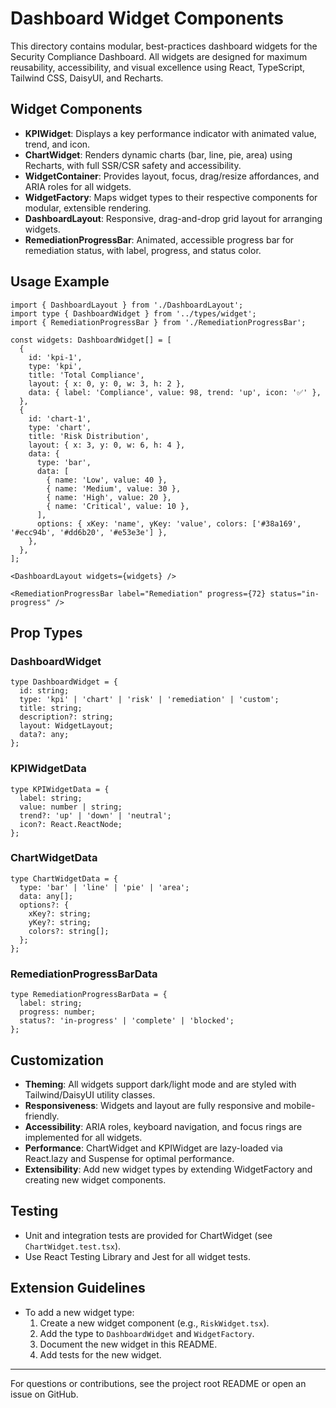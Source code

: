 # Dashboard Widget Components

This directory contains modular, best-practices dashboard widgets for the Security Compliance Dashboard. All widgets are designed for maximum reusability, accessibility, and visual excellence using React, TypeScript, Tailwind CSS, DaisyUI, and Recharts.

## Widget Components

- **KPIWidget**: Displays a key performance indicator with animated value, trend, and icon.
- **ChartWidget**: Renders dynamic charts (bar, line, pie, area) using Recharts, with full SSR/CSR safety and accessibility.
- **WidgetContainer**: Provides layout, focus, drag/resize affordances, and ARIA roles for all widgets.
- **WidgetFactory**: Maps widget types to their respective components for modular, extensible rendering.
- **DashboardLayout**: Responsive, drag-and-drop grid layout for arranging widgets.
- **RemediationProgressBar**: Animated, accessible progress bar for remediation status, with label, progress, and status color.

## Usage Example

```tsx
import { DashboardLayout } from './DashboardLayout';
import type { DashboardWidget } from '../types/widget';
import { RemediationProgressBar } from './RemediationProgressBar';

const widgets: DashboardWidget[] = [
  {
    id: 'kpi-1',
    type: 'kpi',
    title: 'Total Compliance',
    layout: { x: 0, y: 0, w: 3, h: 2 },
    data: { label: 'Compliance', value: 98, trend: 'up', icon: '✅' },
  },
  {
    id: 'chart-1',
    type: 'chart',
    title: 'Risk Distribution',
    layout: { x: 3, y: 0, w: 6, h: 4 },
    data: {
      type: 'bar',
      data: [
        { name: 'Low', value: 40 },
        { name: 'Medium', value: 30 },
        { name: 'High', value: 20 },
        { name: 'Critical', value: 10 },
      ],
      options: { xKey: 'name', yKey: 'value', colors: ['#38a169', '#ecc94b', '#dd6b20', '#e53e3e'] },
    },
  },
];

<DashboardLayout widgets={widgets} />

<RemediationProgressBar label="Remediation" progress={72} status="in-progress" />
```

## Prop Types

### DashboardWidget

```
type DashboardWidget = {
  id: string;
  type: 'kpi' | 'chart' | 'risk' | 'remediation' | 'custom';
  title: string;
  description?: string;
  layout: WidgetLayout;
  data?: any;
};
```

### KPIWidgetData

```
type KPIWidgetData = {
  label: string;
  value: number | string;
  trend?: 'up' | 'down' | 'neutral';
  icon?: React.ReactNode;
};
```

### ChartWidgetData

```
type ChartWidgetData = {
  type: 'bar' | 'line' | 'pie' | 'area';
  data: any[];
  options?: {
    xKey?: string;
    yKey?: string;
    colors?: string[];
  };
};
```

### RemediationProgressBarData

```
type RemediationProgressBarData = {
  label: string;
  progress: number;
  status?: 'in-progress' | 'complete' | 'blocked';
};
```

## Customization

- **Theming**: All widgets support dark/light mode and are styled with Tailwind/DaisyUI utility classes.
- **Responsiveness**: Widgets and layout are fully responsive and mobile-friendly.
- **Accessibility**: ARIA roles, keyboard navigation, and focus rings are implemented for all widgets.
- **Performance**: ChartWidget and KPIWidget are lazy-loaded via React.lazy and Suspense for optimal performance.
- **Extensibility**: Add new widget types by extending WidgetFactory and creating new widget components.

## Testing

- Unit and integration tests are provided for ChartWidget (see `ChartWidget.test.tsx`).
- Use React Testing Library and Jest for all widget tests.

## Extension Guidelines

- To add a new widget type:
  1. Create a new widget component (e.g., `RiskWidget.tsx`).
  2. Add the type to `DashboardWidget` and `WidgetFactory`.
  3. Document the new widget in this README.
  4. Add tests for the new widget.

---

For questions or contributions, see the project root README or open an issue on GitHub.

